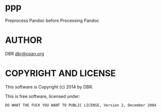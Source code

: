 # ppp

Preprocess Pandoc before Processing Pandoc

# AUTHOR

DBR <dbr@cpan.org>

# COPYRIGHT AND LICENSE

This software is Copyright (c) 2014 by DBR.

This is free software, licensed under:

    DO WHAT THE FUCK YOU WANT TO PUBLIC LICENSE, Version 2, December 2004

